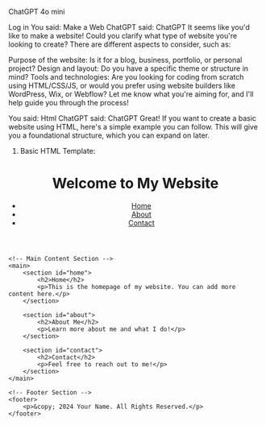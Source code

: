 ChatGPT 4o mini

Log in
You said:
Make a Web 
ChatGPT said:
ChatGPT
It seems like you'd like to make a website! Could you clarify what type of website you're looking to create? There are different aspects to consider, such as:

Purpose of the website: Is it for a blog, business, portfolio, or personal project?
Design and layout: Do you have a specific theme or structure in mind?
Tools and technologies: Are you looking for coding from scratch using HTML/CSS/JS, or would you prefer using website builders like WordPress, Wix, or Webflow?
Let me know what you're aiming for, and I'll help guide you through the process!


You said:
Html 
ChatGPT said:
ChatGPT
Great! If you want to create a basic website using HTML, here's a simple example you can follow. This will give you a foundational structure, which you can expand on later.

1. Basic HTML Template:
<!DOCTYPE html>
<html lang="en">
<head>
    <meta charset="UTF-8">
    <meta name="viewport" content="width=device-width, initial-scale=1.0">
    <meta http-equiv="X-UA-Compatible" content="ie=edge">
    <title>Your Website Title</title>
    <link rel="stylesheet" href="styles.css">
</head>
<body>
    <!-- Header Section -->
    <header>
        <h1>Welcome to My Website</h1>
        <nav>
            <ul>
                <li><a href="#home">Home</a></li>
                <li><a href="#about">About</a></li>
                <li><a href="#contact">Contact</a></li>
            </ul>
        </nav>
    </header>

    <!-- Main Content Section -->
    <main>
        <section id="home">
            <h2>Home</h2>
            <p>This is the homepage of my website. You can add more content here.</p>
        </section>

        <section id="about">
            <h2>About Me</h2>
            <p>Learn more about me and what I do!</p>
        </section>

        <section id="contact">
            <h2>Contact</h2>
            <p>Feel free to reach out to me!</p>
        </section>
    </main>

    <!-- Footer Section -->
    <footer>
        <p>&copy; 2024 Your Name. All Rights Reserved.</p>
    </footer>
</body>
</html>
